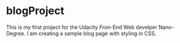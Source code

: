 # blogProject

This is my first project for the Udacity Fron-End Web develper Nano-Degree. I am creating a sample blog page with styling in CSS. 
